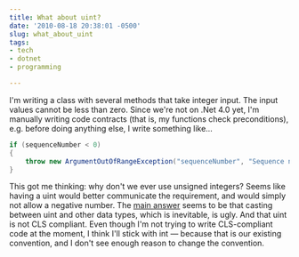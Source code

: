 ```yaml
---
title: What about uint?
date: '2010-08-18 20:38:01 -0500'
slug: what_about_uint
tags:
- tech
- dotnet
- programming

---
```


I'm writing a class with several methods that take integer input. The input
values cannot be less than zero. Since we're not on .Net 4.0 yet, I'm manually
writing code contracts (that is, my functions check preconditions), e.g. before
doing anything else, I write something like&hellip;

```csharp
if (sequenceNumber < 0)
{
    throw new ArgumentOutOfRangeException("sequenceNumber", "Sequence number must be 0 or greater");
}
```

This got me thinking: why don't we ever use unsigned integers? Seems like having
a uint would better communicate the requirement, and would simply not allow a
negative number.  The [main
answer](https://stackoverflow.com/questions/2013116/should-i-use-uint-in-c-for-values-that-cant-be-negative) seems to be that casting between uint and other data types, which is
inevitable, is ugly. And that uint is not CLS compliant. Even though I'm not
trying to write CLS-compliant code at the moment, I think I'll stick with int
&mdash; because that is our existing convention, and I don't see enough reason
to change the convention.

<!-- truncate -->
